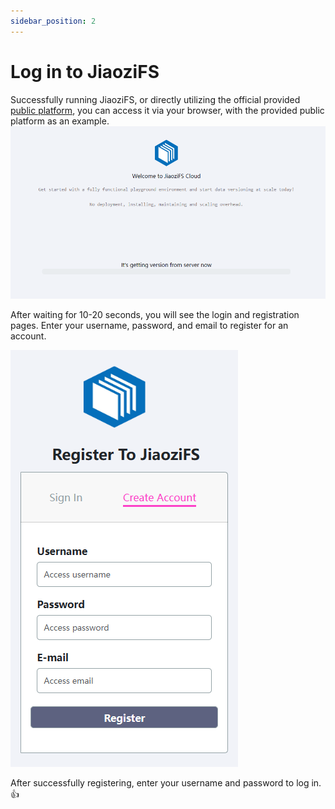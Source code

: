 ```yaml
---
sidebar_position: 2
---
```


# Log in to JiaoziFS

Successfully running JiaoziFS, or directly utilizing the official provided [public platform](https://cloud.jiaozifs.com/), you can access it via your browser, with the provided public platform as an example.
![image-20240305133025101](img/image-20240305133025101.png)

After waiting for 10-20 seconds, you will see the login and registration pages. Enter your username, password, and email to register for an account.

![image-20240305133502808](img\image-20240305133502808.png)

After successfully registering, enter your username and password to log in. :+1:
